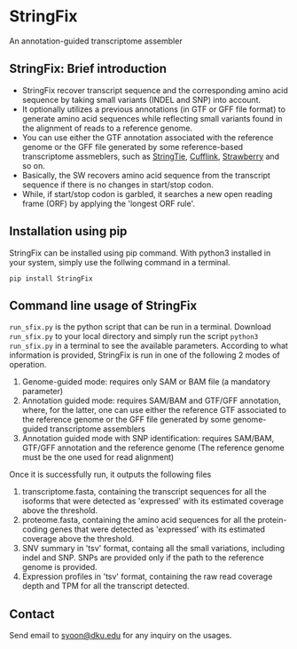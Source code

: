 # StringFix
An annotation-guided transcriptome assembler

## StringFix: Brief introduction
- StringFix recover transcript sequence and the corresponding amino acid sequence by taking small variants (INDEL and SNP) into account.
- It optionally utilizes a previous annotations (in GTF or GFF file format) to generate amino acid sequences while reflecting small variants found in the alignment of reads to a reference genome.
- You can use either the GTF annotation associated with the reference genome or the GFF file generated by some reference-based transcriptome assmeblers, such as [StringTie](https://github.com/gpertea/stringtie), [Cufflink](http://cole-trapnell-lab.github.io/cufflinks/), [Strawberry](https://github.com/ruolin/strawberry) and so on.
- Basically, the SW recovers amino acid sequence from the transcript sequence if there is no changes in start/stop codon.
- While, if start/stop codon is garbled, it searches a new open reading frame (ORF) by applying the 'longest ORF rule'.

## Installation using pip

StringFix can be installed using pip command. With python3 installed in your system, simply use the follwing command in a terminal.

`pip install StringFix`

## Command line usage of StringFix

`run_sfix.py` is the python script that can be run in a terminal. Download `run_sfix.py` to your local directory and simply run the script `python3 run_sfix.py` in a terminal to see the available parameters.
According to what information is provided, StringFix is run in one of the following 2 modes of operation.

1. Genome-guided mode: requires only SAM or BAM file (a mandatory parameter)
2. Annotation guided mode: requires SAM/BAM and GTF/GFF annotation, where, for the latter, one can use either the reference GTF associated to the reference genome or the GFF file generated by some genome-guided transcriptome assemblers
3. Annotation guided mode with SNP identification: requires SAM/BAM, GTF/GFF annotation and the reference genome (The reference genome must be the one used for read alignment)

Once it is successfully run, it outputs the following files

1. transcriptome.fasta, containing the transcript sequences for all the isoforms that were detected as 'expressed' with its estimated coverage above the threshold.
2. proteome.fasta, containing the amino acid sequences for all the protein-coding genes that were detected as 'expressed' with its estimated coverage above the threshold.
3. SNV summary in 'tsv' format, containg all the small variations, including indel and SNP. SNPs are provided only if the path to the reference genome is provided.
4. Expression profiles in 'tsv' format, containing the raw read coverage depth and TPM for all the transcript detected.

## Contact
Send email to syoon@dku.edu for any inquiry on the usages.


